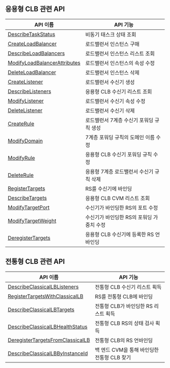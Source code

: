 ## 응용형 CLB 관련 API

| API 이름 | API 기능 |
|---------|---------|
| [DescribeTaskStatus](https://cloud.tencent.com/document/api/214/30683) | 비동기 태스크 상태 조회 |
| [CreateLoadBalancer](https://cloud.tencent.com/document/api/214/30692) | 로드밸런서 인스턴스 구매 |
| [DescribeLoadBalancers](https://cloud.tencent.com/document/api/214/30685) | 로드밸런서 인스턴스 리스트 조회 |
| [ModifyLoadBalancerAttributes](https://cloud.tencent.com/document/api/214/30680) | 로드밸런서 인스턴스의 속성 수정 |
| [DeleteLoadBalancer](https://cloud.tencent.com/document/api/214/30689) | 로드밸런서 인스턴스 삭제 |
| [CreateListener](https://cloud.tencent.com/document/api/214/30693) | 로드밸런서 수신기 생성 |
| [DescribeListeners](https://cloud.tencent.com/document/api/214/30686) | 응용형 CLB 수신기 리스트 조회 |
| [ModifyListener](https://cloud.tencent.com/document/api/214/30681) | 로드밸런서 수신기 속성 수정 |
| [DeleteListener](https://cloud.tencent.com/document/api/214/30690) | 로드밸런서 수신기 삭제 |
| [CreateRule](https://cloud.tencent.com/document/api/214/30691) | 로드밸런서 7계층 수신기 포워딩 규칙 생성 |
| [ModifyDomain](https://cloud.tencent.com/document/api/214/30682) | 7계층 포워딩 규칙의 도메인 이름 수정 |
| [ModifyRule](https://cloud.tencent.com/document/api/214/30679) | 응용형 CLB 수신기 포워딩 규칙 수정 |
| [DeleteRule](https://cloud.tencent.com/document/api/214/30688) | 응용형 7계층 로드밸런서 수신기 규칙 삭제 |
| [RegisterTargets](https://cloud.tencent.com/document/api/214/30676) | RS를 수신기에 바인딩 |
| [DescribeTargets](https://cloud.tencent.com/document/api/214/30684) | 응용형 CLB CVM 리스트 조회 |
| [ModifyTargetPort](https://cloud.tencent.com/document/api/214/30678) | 수신기가 바인딩한 RS의 포트 수정 |
| [ModifyTargetWeight](https://cloud.tencent.com/document/api/214/30677) | 수신기가 바인딩한 RS의 포워딩 가중치 수정 |
| [DeregisterTargets](https://cloud.tencent.com/document/api/214/30687) | 응용형 CLB 수신기에 등록한 RS 언바인딩 |

## 전통형 CLB 관련 API

| API 이름 | API 기능 |
|---------|---------|
| [DescribeClassicalLBListeners](https://cloud.tencent.com/document/api/214/31791) | 전통형 CLB 수신기 리스트 획득 |
| [RegisterTargetsWithClassicalLB](https://cloud.tencent.com/document/api/214/31789) | RS를 전통형 CLB에 바인딩 |
| [DescribeClassicalLBTargets](https://cloud.tencent.com/document/api/214/31790) | 전통형 CLB가 바인딩한 RS 리스트 획득 |
| [DescribeClassicalLBHealthStatus](https://cloud.tencent.com/document/api/214/31792) | 전통형 CLB RS의 상태 검사 획득 |
| [DeregisterTargetsFromClassicalLB](https://cloud.tencent.com/document/api/214/31794) | 전통형 CLB의 RS 언바인딩 |
| [DescribeClassicalLBByInstanceId](https://cloud.tencent.com/document/api/214/31793) | 백 엔드 CVM을 통해 바인딩한 전통형 CLB 찾기 |


